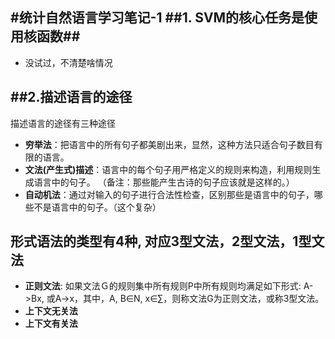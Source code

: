 #统计自然语言学习笔记-1
##1. SVM的核心任务是使用核函数##
----------------------
*    没试过，不清楚啥情况

##2.描述语言的途径
---------------
描述语言的途径有三种途径
*    **穷举法**：把语言中的所有句子都美剧出来，显然，这种方法只适合句子数目有限的语言。
* **文法(产生式)描述**：语言中的每个句子用严格定义的规则来构造，利用规则生成语言中的句子。 （备注：那些能产生古诗的句子应该就是这样的。）
* **自动机法**：通过对输入的句子进行合法性检查，区别那些是语言中的句子，哪些不是语言中的句子。（这个复杂）

形式语法的类型有4种, 对应3型文法，2型文法，1型文法
----------------
*    **正则文法**: 如果文法Ｇ的规则集中所有规则P中所有规则均满足如下形式: A->Bx, 或A->x，其中，A, B∈N, x∈∑，则称文法G为正则文法，或称3型文法。
*  **上下文无关法**
* **上下文有关法**

